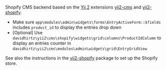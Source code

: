 Shopify CMS backend based on the [Yii 2](http://www.yiiframework.com/) extensions [yii2-cms](https://github.com/davidhirtz/yii2-cms/)
and [yii2-shopify](https://github.com/davidhirtz/yii2-shopify/).

- Make sure `app\modules\admin\widgets\forms\EntryActiveForm::$fields` includes `product_id` to display the entries drop down
- [Optional] Use `davidhirtz\yii2\cms\shopify\widgets\grid\columns\ProductIdColumn` to display an entries counter in `davidhirtz\yii2\cms\modules\admin\widgets\grid\EntryGridView`

See also the instructions in the [yii2-shopify](https://github.com/davidhirtz/yii2-shopify/) package to set up the Shopify store.